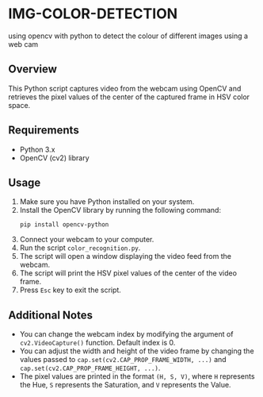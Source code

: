# IMG-COLOR-DETECTION
using opencv with python to detect the colour of different images using a web cam


## Overview
This Python script captures video from the webcam using OpenCV and retrieves the pixel values of the center of the captured frame in HSV color space.

## Requirements
- Python 3.x
- OpenCV (cv2) library

## Usage
1. Make sure you have Python installed on your system.
2. Install the OpenCV library by running the following command:
    ```
    pip install opencv-python
    ```
3. Connect your webcam to your computer.
4. Run the script `color_recognition.py`.
5. The script will open a window displaying the video feed from the webcam.
6. The script will print the HSV pixel values of the center of the video frame.
7. Press `Esc` key to exit the script.

## Additional Notes
- You can change the webcam index by modifying the argument of `cv2.VideoCapture()` function. Default index is 0.
- You can adjust the width and height of the video frame by changing the values passed to `cap.set(cv2.CAP_PROP_FRAME_WIDTH, ...)` and `cap.set(cv2.CAP_PROP_FRAME_HEIGHT, ...)`.
- The pixel values are printed in the format `(H, S, V)`, where `H` represents the Hue, `S` represents the Saturation, and `V` represents the Value.
